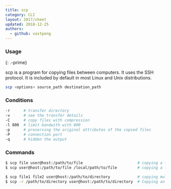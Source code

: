 ```yaml
---
title: scp
category: CLI
layout: 2017/sheet
updated: 2018-12-25
authors:
  - github: vastpeng
---
```


### Usage
{: .-prime}

scp is a program for copying files between computers. It uses the SSH protocol. It is included by default in most Linux and Unix distributions.

```bash
scp <options> source_path destination_path
```

### Conditions

```bash
-r      # transfer directory 
-v      # see the transfer details
-C      # copy files with compression
-l 800  # limit bandwith with 800
-p      # preserving the original attributes of the copied files
-P      # connection port
-q      # hidden the output
```

### Commands

```bash
$ scp file user@host:/path/to/file                        # copying a file to the remote system using scp command
$ scp user@host:/path/to/file /local/path/to/file         # copying a file from the remote system using scp command
```

```bash
$ scp file1 file2 user@host:/path/to/directory            # copying multiple files using scp command
$ scp -r /path/to/directory user@host:/path/to/directory  # Copying an entire directory with scp command
```
